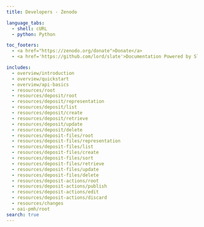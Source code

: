 ```yaml
---
title: Developers - Zenodo

language_tabs:
  - shell: cURL
  - python: Python

toc_footers:
  - <a href="https://zenodo.org/donate">Donate</a>
  - <a href='https://github.com/lord/slate'>Documentation Powered by Slate</a>

includes:
  - overview/introduction
  - overview/quickstart
  - overview/api-basics
  - resources/root
  - resources/deposit/root
  - resources/deposit/representation
  - resources/deposit/list
  - resources/deposit/create
  - resources/deposit/retrieve
  - resources/deposit/update
  - resources/deposit/delete
  - resources/deposit-files/root
  - resources/deposit-files/representation
  - resources/deposit-files/list
  - resources/deposit-files/create
  - resources/deposit-files/sort
  - resources/deposit-files/retrieve
  - resources/deposit-files/update
  - resources/deposit-files/delete
  - resources/deposit-actions/root
  - resources/deposit-actions/publish
  - resources/deposit-actions/edit
  - resources/deposit-actions/discard
  - resources/changes
  - oai-pmh/root
search: true
---
```

